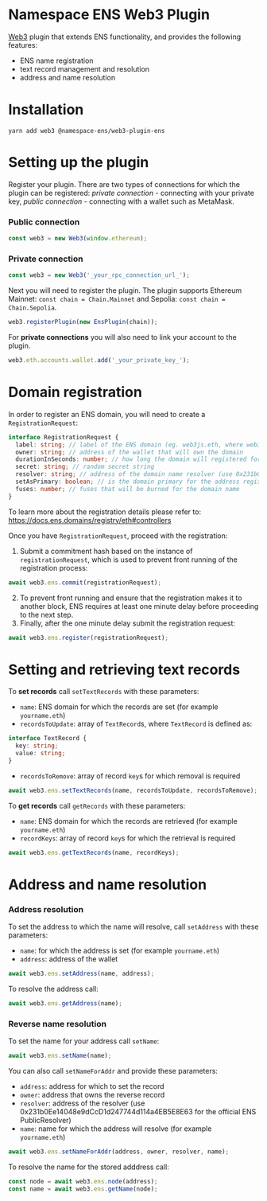 # Namespace ENS Web3 Plugin

[Web3](https://web3js.org/) plugin that extends ENS functionality, and provides the following features:

- ENS name registration
- text record management and resolution
- address and name resolution

# Installation

```
yarn add web3 @namespace-ens/web3-plugin-ens
```

# Setting up the plugin

Register your plugin. There are two types of connections for which the plugin can be registered: _private connection_ - connecting with your private key, _public connection_ - connecting with a wallet such as MetaMask.

### Public connection

```ts
const web3 = new Web3(window.ethereum);
```

### Private connection

```ts
const web3 = new Web3('_your_rpc_connection_url_');
```

Next you will need to register the plugin. The plugin supports Ethereum Mainnet: `const chain = Chain.Mainnet` and Sepolia: `const chain = Chain.Sepolia`.

```ts
web3.registerPlugin(new EnsPlugin(chain));
```

For **private connections** you will also need to link your account to the plugin.

```ts
web3.eth.accounts.wallet.add('_your_private_key_');
```

# Domain registration

In order to register an ENS domain, you will need to create a `RegistrationRequest`:

```ts
interface RegistrationRequest {
  label: string; // label of the ENS domain (eg. web3js.eth, where web3js is the label)
  owner: string; // address of the wallet that will own the domain
  durationInSeconds: number; // how long the domain will registered for (set 31536000 for one year)
  secret: string; // random secret string
  resolver: string; // address of the domain name resolver (use 0x231b0Ee14048e9dCcD1d247744d114a4EB5E8E63 for the official ENS PublicResolver)
  setAsPrimary: boolean; // is the domain primary for the address registering the domain (creates reverese record)
  fuses: number; // fuses that will be burned for the domain name
}
```

To learn more about the registration details please refer to: https://docs.ens.domains/registry/eth#controllers

Once you have `RegistrationRequest`, proceed with the registration:

1. Submit a commitment hash based on the instance of `registrationRequest`, which is used to prevent front running of the registration process:

```ts
await web3.ens.commit(registrationRequest);
```

2. To prevent front running and ensure that the registration makes it to another block, ENS requires at least one minute delay before proceeding to the next step.
3. Finally, after the one minute delay submit the registration request:

```ts
await web3.ens.register(registrationRequest);
```

# Setting and retrieving text records

To **set records** call `setTextRecords` with these parameters:

- `name`: ENS domain for which the records are set (for example `yourname.eth`)
- `recordsToUpdate`: array of `TextRecord`s, where `TextRecord` is defined as:

```ts
interface TextRecord {
  key: string;
  value: string;
}
```

- `recordsToRemove`: array of record `key`s for which removal is required

```ts
await web3.ens.setTextRecords(name, recordsToUpdate, recordsToRemove);
```

To **get records** call `getRecords` with these parameters:

- `name`: ENS domain for which the records are retrieved (for example `yourname.eth`)
- `recordKeys`: array of record `key`s for which the retrieval is required

```ts
await web3.ens.getTextRecords(name, recordKeys);
```

# Address and name resolution

### Address resolution

To set the address to which the name will resolve, call `setAddress` with these parameters:

- `name`: for which the address is set (for example `yourname.eth`)
- `address`: address of the wallet

```ts
await web3.ens.setAddress(name, address);
```

To resolve the address call:

```ts
await web3.ens.getAddress(name);
```

### Reverse name resolution

To set the name for your address call `setName`:

```ts
await web3.ens.setName(name);
```

You can also call `setNameForAddr` and provide these parameters:

- `address`: address for which to set the record
- `owner`: address that owns the reverse record
- `resolver`: address of the resolver (use 0x231b0Ee14048e9dCcD1d247744d114a4EB5E8E63 for the official ENS PublicResolver)
- `name`: name for which the address will resolve (for example `yourname.eth`)

```ts
await web3.ens.setNameForAddr(address, owner, resolver, name);
```

To resolve the name for the stored adddress call:

```ts
const node = await web3.ens.node(address);
const name = await web3.ens.getName(node);
```
